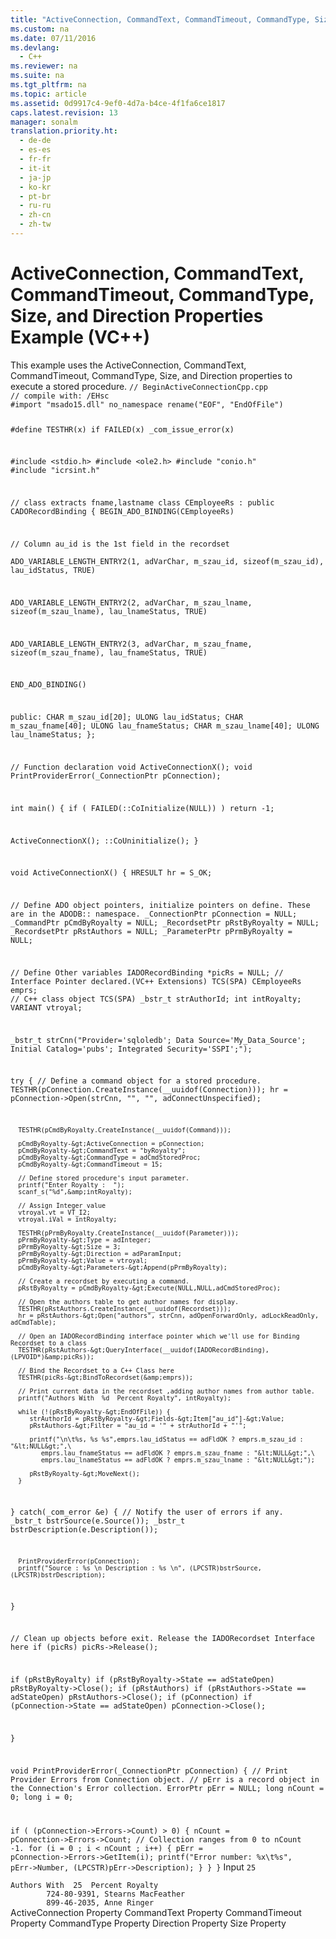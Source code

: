 ```yaml
---
title: "ActiveConnection, CommandText, CommandTimeout, CommandType, Size, and Direction Properties Example (VC++)"
ms.custom: na
ms.date: 07/11/2016
ms.devlang: 
  - C++
ms.reviewer: na
ms.suite: na
ms.tgt_pltfrm: na
ms.topic: article
ms.assetid: 0d9917c4-9ef0-4d7a-b4ce-4f1fa6ce1817
caps.latest.revision: 13
manager: sonalm
translation.priority.ht: 
  - de-de
  - es-es
  - fr-fr
  - it-it
  - ja-jp
  - ko-kr
  - pt-br
  - ru-ru
  - zh-cn
  - zh-tw
---
```

# ActiveConnection, CommandText, CommandTimeout, CommandType, Size, and Direction Properties Example (VC++)
<?xml version="1.0" encoding="utf-8"?>
<developerReferenceWithoutSyntaxDocument xmlns="http://ddue.schemas.microsoft.com/authoring/2003/5" xmlns:xlink="http://www.w3.org/1999/xlink" xmlns:xsi="http://www.w3.org/2001/XMLSchema-instance" xsi:schemaLocation="http://ddue.schemas.microsoft.com/authoring/2003/5 http://dduestorage.blob.core.windows.net/ddueschema/developer.xsd">
  <introduction>
    <para>This example uses the <legacyLink xlink:href="52d0a96c-14fb-4ad9-b004-4d821bc0a6db">ActiveConnection</legacyLink>, <legacyLink xlink:href="4dd7e82a-8da5-4a4e-b439-11a29286fa0e">CommandText</legacyLink>, <legacyLink xlink:href="c611f857-d6b0-4dca-8925-f4a02e769eb0">CommandTimeout</legacyLink>, <legacyLink xlink:href="ca44809c-8647-48b6-a7fb-0be70a02f53e">CommandType</legacyLink>, <legacyLink xlink:href="e6bad449-ebdb-4dd3-886a-9e6f1e7ee5d2">Size</legacyLink>, and <legacyLink xlink:href="d5732578-3434-4dcd-a9f7-db1abd1b3b94">Direction</legacyLink> properties to execute a stored procedure.</para>
  </introduction>
  <codeExample>
    <code>// BeginActiveConnectionCpp.cpp
// compile with: /EHsc
#import "msado15.dll" no_namespace rename("EOF", "EndOfFile")

#define TESTHR(x) if FAILED(x) _com_issue_error(x)

#include &lt;stdio.h&gt;
#include &lt;ole2.h&gt;
#include "conio.h"
#include "icrsint.h"

// class extracts  fname,lastname
class CEmployeeRs : public CADORecordBinding {
   BEGIN_ADO_BINDING(CEmployeeRs)

   // Column au_id is the 1st field in the recordset   
   ADO_VARIABLE_LENGTH_ENTRY2(1, adVarChar, m_szau_id, sizeof(m_szau_id), 
                              lau_idStatus, TRUE)

   ADO_VARIABLE_LENGTH_ENTRY2(2, adVarChar, m_szau_lname, sizeof(m_szau_lname), 
                              lau_lnameStatus, TRUE)

   ADO_VARIABLE_LENGTH_ENTRY2(3, adVarChar, m_szau_fname, sizeof(m_szau_fname), 
                              lau_fnameStatus, TRUE)

   END_ADO_BINDING()

public:
   CHAR m_szau_id[20];
   ULONG lau_idStatus;
   CHAR m_szau_fname[40];
   ULONG lau_fnameStatus;
   CHAR m_szau_lname[40];
   ULONG lau_lnameStatus;
};

// Function declaration
void ActiveConnectionX();
void PrintProviderError(_ConnectionPtr pConnection);

int main() {
   if ( FAILED(::CoInitialize(NULL)) )
      return -1;

   ActiveConnectionX();
   ::CoUninitialize();
}

void ActiveConnectionX() {
   HRESULT hr = S_OK;  

   // Define ADO object pointers, initialize pointers on define. These are in the ADODB::  namespace.
   _ConnectionPtr pConnection = NULL;
   _CommandPtr pCmdByRoyalty = NULL;
   _RecordsetPtr pRstByRoyalty = NULL;
   _RecordsetPtr pRstAuthors = NULL;
   _ParameterPtr pPrmByRoyalty = NULL;

   // Define Other variables
   IADORecordBinding *picRs = NULL;   // Interface Pointer declared.(VC++ Extensions)  TCS(SPA)
   CEmployeeRs emprs;   // C++ class object  TCS(SPA)
   _bstr_t strAuthorId;
   int intRoyalty;
   VARIANT vtroyal;

   _bstr_t strCnn("Provider='sqloledb'; Data Source='My_Data_Source'; Initial Catalog='pubs'; Integrated Security='SSPI';");

   try {
      // Define a command object for a stored procedure. 
      TESTHR(pConnection.CreateInstance(__uuidof(Connection)));
      hr = pConnection-&gt;Open(strCnn, "", "", adConnectUnspecified);

      TESTHR(pCmdByRoyalty.CreateInstance(__uuidof(Command)));

      pCmdByRoyalty-&gt;ActiveConnection = pConnection;
      pCmdByRoyalty-&gt;CommandText = "byRoyalty";
      pCmdByRoyalty-&gt;CommandType = adCmdStoredProc;
      pCmdByRoyalty-&gt;CommandTimeout = 15;

      // Define stored procedure's input parameter. 
      printf("Enter Royalty :  ");
      scanf_s("%d",&amp;intRoyalty);

      // Assign Integer value 
      vtroyal.vt = VT_I2;
      vtroyal.iVal = intRoyalty;

      TESTHR(pPrmByRoyalty.CreateInstance(__uuidof(Parameter)));
      pPrmByRoyalty-&gt;Type = adInteger;
      pPrmByRoyalty-&gt;Size = 3;
      pPrmByRoyalty-&gt;Direction = adParamInput;
      pPrmByRoyalty-&gt;Value = vtroyal;
      pCmdByRoyalty-&gt;Parameters-&gt;Append(pPrmByRoyalty);

      // Create a recordset by executing a command.
      pRstByRoyalty = pCmdByRoyalty-&gt;Execute(NULL,NULL,adCmdStoredProc); 

      // Open the authors table to get author names for display. 
      TESTHR(pRstAuthors.CreateInstance(__uuidof(Recordset)));
      hr = pRstAuthors-&gt;Open("authors", strCnn, adOpenForwardOnly, adLockReadOnly, adCmdTable);

      // Open an IADORecordBinding interface pointer which we'll use for Binding Recordset to a class
      TESTHR(pRstAuthors-&gt;QueryInterface(__uuidof(IADORecordBinding), (LPVOID*)&amp;picRs));

      // Bind the Recordset to a C++ Class here
      TESTHR(picRs-&gt;BindToRecordset(&amp;emprs));

      // Print current data in the recordset ,adding author names from author table. 
      printf("Authors With  %d  Percent Royalty", intRoyalty);

      while (!(pRstByRoyalty-&gt;EndOfFile)) {
         strAuthorId = pRstByRoyalty-&gt;Fields-&gt;Item["au_id"]-&gt;Value;
         pRstAuthors-&gt;Filter = "au_id = '" + strAuthorId + "'";

         printf("\n\t%s, %s %s",emprs.lau_idStatus == adFldOK ? emprs.m_szau_id : "&lt;NULL&gt;",\
            emprs.lau_fnameStatus == adFldOK ? emprs.m_szau_fname : "&lt;NULL&gt;",\
            emprs.lau_lnameStatus == adFldOK ? emprs.m_szau_lname : "&lt;NULL&gt;");

         pRstByRoyalty-&gt;MoveNext(); 
      }

   }
   catch(_com_error &amp;e) {
      // Notify the user of errors if any.
      _bstr_t bstrSource(e.Source());
      _bstr_t bstrDescription(e.Description());

      PrintProviderError(pConnection);
      printf("Source : %s \n Description : %s \n", (LPCSTR)bstrSource, (LPCSTR)bstrDescription);
   }


   // Clean up objects before exit. Release the IADORecordset Interface here
   if (picRs) 
      picRs-&gt;Release();

   if (pRstByRoyalty)
      if (pRstByRoyalty-&gt;State == adStateOpen)
         pRstByRoyalty-&gt;Close();
   if (pRstAuthors)
      if (pRstAuthors-&gt;State == adStateOpen)
         pRstAuthors-&gt;Close();
   if (pConnection)
      if (pConnection-&gt;State == adStateOpen)
         pConnection-&gt;Close();

}

void PrintProviderError(_ConnectionPtr pConnection) {
   // Print Provider Errors from Connection object.
   // pErr is a record object in the Connection's Error collection.
   ErrorPtr pErr = NULL;
   long nCount = 0;
   long i = 0;

   if ( (pConnection-&gt;Errors-&gt;Count) &gt; 0) {
      nCount = pConnection-&gt;Errors-&gt;Count;
      // Collection ranges from 0 to nCount -1.
      for (i = 0 ; i &lt; nCount ; i++) {
         pErr = pConnection-&gt;Errors-&gt;GetItem(i);
         printf("Error number: %x\t%s", pErr-&gt;Number, (LPCSTR)pErr-&gt;Description);
      }
   }
}</code>
    <comments>
      <content>
        <para>Input</para>
        <code>25</code>
      </content>
    </comments>
  </codeExample>
  <section>
    <title>Sample Output</title>
    <content>
      <code>Authors With  25  Percent Royalty
        724-80-9391, Stearns MacFeather
        899-46-2035, Anne Ringer</code>
    </content>
  </section>
  <relatedTopics>
<link xlink:href="52d0a96c-14fb-4ad9-b004-4d821bc0a6db">ActiveConnection Property</link>
<link xlink:href="4dd7e82a-8da5-4a4e-b439-11a29286fa0e">CommandText Property</link>
<link xlink:href="c611f857-d6b0-4dca-8925-f4a02e769eb0">CommandTimeout Property</link>
<link xlink:href="ca44809c-8647-48b6-a7fb-0be70a02f53e">CommandType Property</link>
<link xlink:href="d5732578-3434-4dcd-a9f7-db1abd1b3b94">Direction Property</link>
<link xlink:href="e6bad449-ebdb-4dd3-886a-9e6f1e7ee5d2">Size Property</link>
</relatedTopics>
</developerReferenceWithoutSyntaxDocument>